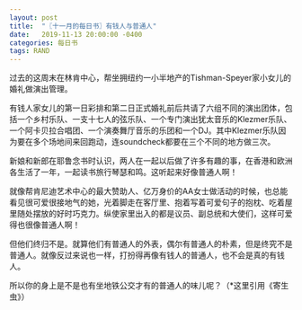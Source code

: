 ```yaml
---
layout: post
title:  "〖十一月的每日书〗有钱人与普通人"
date:   2019-11-13 20:00:00 -0400
categories: 每日书
tags: RAND
---
```


过去的这周末在林肯中心，帮坐拥纽约一小半地产的Tishman-Speyer家小女儿的婚礼做演出管理。

有钱人家女儿的第一日彩排和第二日正式婚礼前后共请了六组不同的演出团体，包括一个乡村乐队、一支十七人的弦乐队、一个专门演出犹太音乐的Klezmer乐队、一个阿卡贝拉合唱团、一个演奏舞厅音乐的乐团和一个DJ。其中Klezmer乐队因为要在多个场地间来回跑动，连soundcheck都要在三个不同的地方做三次。

新娘和新郎在耶鲁念书时认识，两人在一起以后做了许多有趣的事，在香港和欧洲各生活了一年，一起读书旅行琴瑟和鸣。这听起来好像普通人啊！

就像帮肯尼迪艺术中心的最大赞助人、亿万身价的AA女士做活动的时候，也总能看见很可爱很接地气的她，光着脚走在客厅里、抱着写着可爱句子的抱枕、吃着屋里随处摆放的好时巧克力。纵使家里出入的都是议员、副总统和大使们，这样可爱得也很像普通人啊！

但他们终归不是。就算他们有普通人的外表，偶尔有普通人的朴素，但是终究不是普通人。就像反过来说也一样，打扮得再像有钱人的普通人，也不会是真的有钱人。

所以你的身上是不是也有坐地铁公交才有的普通人的味儿呢？（*这里引用《寄生虫》）